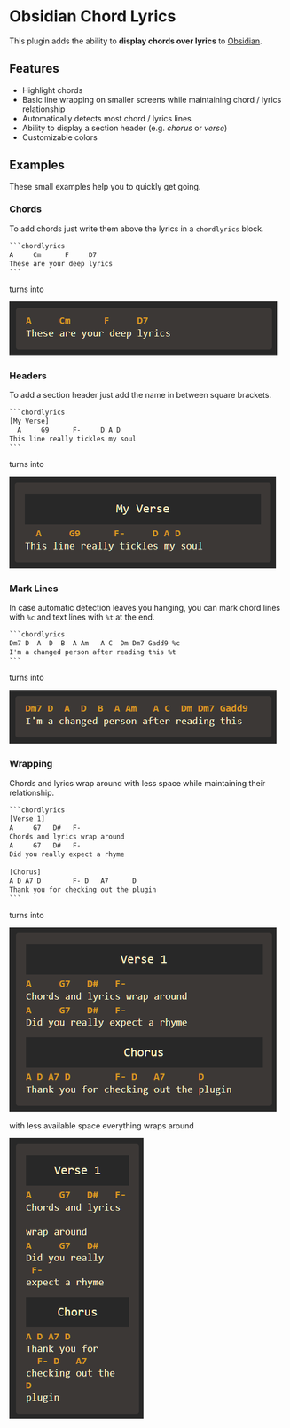 # Obsidian Chord Lyrics
This  plugin adds the ability to **display chords over lyrics** to [Obsidian](https://obsidian.md).

## Features
- Highlight chords
- Basic line wrapping on smaller screens while maintaining chord / lyrics relationship
- Automatically detects most chord / lyrics lines
- Ability to display a section header (e.g. *chorus* or *verse*)
- Customizable colors

## Examples
These small examples help you to quickly get going.

### Chords
To add chords just write them above the lyrics in a `chordlyrics` block.

~~~
```chordlyrics
A     Cm      F     D7
These are your deep lyrics
```
~~~

turns into

![chord-example](doc/img/chord-example.png)

### Headers
To add a section header just add the name in between square brackets.

~~~
```chordlyrics
[My Verse]
  A     G9      F-     D A D
This line really tickles my soul
```
~~~

turns into

![header-example](doc/img/header-example.png)

### Mark Lines
In case automatic detection leaves you hanging, you can mark chord lines with `%c` and text lines with `%t` at the end.

~~~
```chordlyrics
Dm7 D  A  D  B  A Am   A C  Dm Dm7 Gadd9 %c
I'm a changed person after reading this %t
```
~~~

turns into

![notwrapped-example](doc/img/manual-example.png)

### Wrapping
Chords and lyrics wrap around with less space while maintaining their relationship.

~~~
```chordlyrics
[Verse 1]
A     G7   D#   F-
Chords and lyrics wrap around
A     G7   D#   F-
Did you really expect a rhyme

[Chorus]
A D A7 D        F- D   A7      D
Thank you for checking out the plugin
```
~~~

turns into

![wrapped-example](doc/img/notwrapped-example.png)

with less available space everything wraps around

![img.png](doc/img/wrapped-example.png)
